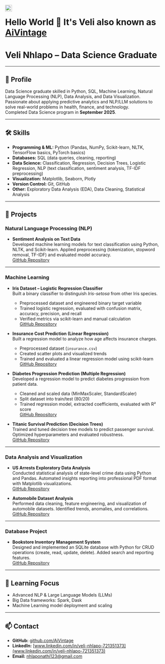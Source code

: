 

<br/>

<a href = "www.linkedin.com/in/veli-nhlapo-721351373" >
<img align = "left" alt="Veli Nhlapo" width="22px" src= "https://media.licdn.com/dms/image/v2/D4E03AQG6rL6MCa9nGg/profile-displayphoto-scale_200_200/B4EZlTdfPsIUAY-/0/1758041866017?e=1761177600&v=beta&t=1YgWx7F2DUBCVKgoZVkDr5fNfyUAyLuDNSiMAVLYZwY" >

</a> 

# Hello World 👋 It's Veli also known as [AiVintage](https://github.com/AiVintage)

# Veli Nhlapo – Data Science Graduate

---

## 👤 Profile
Data Science graduate skilled in Python, SQL, Machine Learning, Natural Language Processing (NLP), Data Analysis, and Data Visualization.  
Passionate about applying predictive analytics and NLP/LLM solutions to solve real-world problems in health, finance, and technology.  
Completed Data Science program in **September 2025**.

---

## 🛠 Skills
- **Programming & ML:** Python (Pandas, NumPy, Scikit-learn, NLTK, TensorFlow basics, PyTorch basics)  
- **Databases:** SQL (data queries, cleaning, reporting)  
- **Data Science:** Classification, Regression, Decision Trees, Logistic Regression, NLP (text classification, sentiment analysis, TF-IDF preprocessing)  
- **Visualization:** Matplotlib, Seaborn, Plotly  
- **Version Control:** Git, GitHub  
- **Other:** Exploratory Data Analysis (EDA), Data Cleaning, Statistical Analysis  

---

## 📂 Projects

### Natural Language Processing (NLP)
- **Sentiment Analysis on Text Data**  
  Developed machine learning models for text classification using Python, NLTK, and Scikit-learn. Applied preprocessing (tokenization, stopword removal, TF-IDF) and evaluated model accuracy.  
  [GitHub Repository](https://github.com/AiVintage/Sentiment-Analysis)

---

### Machine Learning
- **Iris Dataset – Logistic Regression Classifier**  
  Built a binary classifier to distinguish *Iris-setosa* from other Iris species.  
  - Preprocessed dataset and engineered binary target variable  
  - Trained logistic regression, evaluated with confusion matrix, accuracy, precision, and recall  
  - Verified metrics via scikit-learn and manual calculation  
  [GitHub Repository](https://github.com/AiVintage/Logistic-regression)

- **Insurance Cost Prediction (Linear Regression)**  
  Built a regression model to analyze how age affects insurance charges.  
  - Preprocessed dataset (`insurance.csv`)  
  - Created scatter plots and visualized trends  
  - Trained and evaluated a linear regression model using scikit-learn  
  [GitHub Repository](https://github.com/AiVintage/regression-projects)

- **Diabetes Progression Prediction (Multiple Regression)**  
  Developed a regression model to predict diabetes progression from patient data.  
  - Cleaned and scaled data (MinMaxScaler, StandardScaler)  
  - Split dataset into train/test (80/20)  
  - Trained regression model, extracted coefficients, evaluated with R² score  
  [GitHub Repository](https://github.com/AiVintage/regression-projects)

- **Titanic Survival Prediction (Decision Trees)**  
  Trained and tuned decision tree models to predict passenger survival. Optimized hyperparameters and evaluated robustness.  
  [GitHub Repository](https://github.com/AiVintage/Titanic-DecisionTree)

---

### Data Analysis and Visualization
- **US Arrests Exploratory Data Analysis**  
  Conducted statistical analysis of state-level crime data using Python and Pandas. Automated insights reporting into professional PDF format with Matplotlib visualizations.  
  [GitHub Repository](https://github.com/AiVintage/US-Arrests-EDA)

- **Automobile Dataset Analysis**  
  Performed data cleaning, feature engineering, and visualization of automobile datasets. Identified trends, anomalies, and correlations.  
  [GitHub Repository](https://github.com/AiVintage/Automobile-EDA)

---

### Database Project
- **Bookstore Inventory Management System**  
  Designed and implemented an SQLite database with Python for CRUD operations (create, read, update, delete). Added search and reporting features.  
  [GitHub Repository](https://github.com/AiVintage/HyperionDev-Capstone-Databases)

---

## 🎯 Learning Focus
- Advanced NLP & Large Language Models (LLMs)  
- Big Data frameworks: Spark, Dask  
- Machine Learning model deployment and scaling  

---

## 📫 Contact
- **GitHub:** [github.com/AiVintage](https://github.com/AiVintage)  
- **LinkedIn:** [www.linkedin.com/in/veli-nhlapo-721351373](www.linkedin.com/in/veli-nhlapo-721351373)  
- **Email:** nhlaponathi123@gmail.com  

